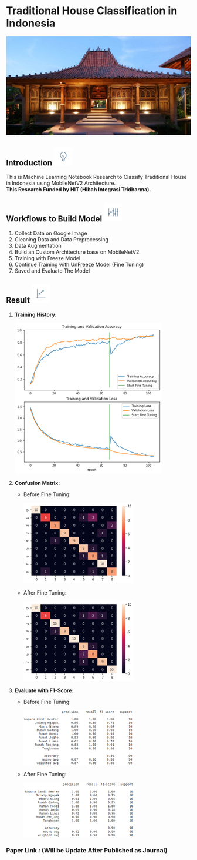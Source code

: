 # Traditional House Classification in Indonesia
<center><img src="assets/intro.jpg" width="800px"/></center>

## Introduction <img src="https://github.com/brianadit24/IconREADME/blob/master/lightbulb/animat-lightbulb-color.gif" width="50px">
This is Machine Learning Notebook Research to Classify Traditional House in Indonesia using MobileNetV2 Architecture.<br>
<b>This Research Funded by HIT (Hibah Integrasi Tridharma).</b>

## Workflows to Build Model <img src="https://github.com/brianadit24/IconREADME/blob/master/customize/animat-customize-color.gif" width="50px">
1. Collect Data on Google Image
2. Cleaning Data and Data Preprocessing
3. Data Augmentation
4. Build an Custom Architecture base on MobileNetV2
5. Training with Freeze Model
6. Continue Training with UnFreeze Model (Fine Tuning)
7. Saved and Evaluate The Model

## Result <img src="https://github.com/brianadit24/IconREADME/blob/master/line-chart/animat-linechart-color.gif" width="50px">
1. <b>Training History:</b>

    <img src="assets/history_training.png" width="400px"/>

2. <b>Confusion Matrix:</b>
    - Before Fine Tuning:

        <img src="assets/cm_before_finetune.png" width="300px"/>
    
    - After Fine Tuning:
    
        <img src="assets/cm_after_finetune.png" width="300px"/>

3. <b>Evaluate with F1-Score:</b>
    - Before Fine Tuning:

        <img src="assets/f1score_before_finetune.png" width="300px"/>
    
    - After Fine Tuning:
    
        <img src="assets/f1score_after_finetune.png" width="300px"/>

### Paper Link : (Will be Update After Published as Journal)
